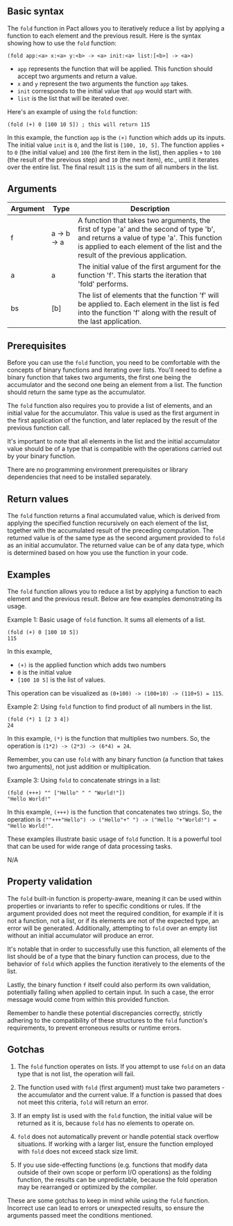## Basic syntax

The `fold` function in Pact allows you to iteratively reduce a list by applying a function to each element and the previous result. Here is the syntax showing how to use the `fold` function:

```pact
(fold app:<a> x:<a> y:<b> -> <a> init:<a> list:[<b>] -> <a>)
```
- `app` represents the function that will be applied. This function should accept two arguments and return a value.
- `x` and `y` represent the two arguments the function `app` takes.
- `init` corresponds to the initial value that `app` would start with.
-  `list` is the list that will be iterated over.

Here's an example of using the `fold` function:

```pact
(fold (+) 0 [100 10 5]) ; this will return 115
```

In this example, the function `app` is the `(+)` function which adds up its inputs. The initial value `init` is `0`, and the list is `[100, 10, 5]`. The function applies `+` to `0` (the initial value) and `100` (the first item in the list), then applies `+` to `100` (the result of the previous step) and `10` (the next item), etc., until it iterates over the entire list. The final result `115` is the sum of all numbers in the list.

## Arguments

| Argument | Type | Description |
| --- | --- | --- |
| f | a -> b -> a | A function that takes two arguments, the first of type 'a' and the second of type 'b', and returns a value of type 'a'. This function is applied to each element of the list and the result of the previous application. |
| a | a | The initial value of the first argument for the function 'f'. This starts the iteration that 'fold' performs. |
| bs | [b] | The list of elements that the function 'f' will be applied to. Each element in the list is fed into the function 'f' along with the result of the last application. |

## Prerequisites

Before you can use the `fold` function, you need to be comfortable with the concepts of binary functions and iterating over lists. You'll need to define a binary function that takes two arguments, the first one being the accumulator and the second one being an element from a list. The function should return the same type as the accumulator.

The `fold` function also requires you to provide a list of elements, and an initial value for the accumulator. This value is used as the first argument in the first application of the function, and later replaced by the result of the previous function call. 

It's important to note that all elements in the list and the initial accumulator value should be of a type that is compatible with the operations carried out by your binary function. 

There are no programming environment prerequisites or library dependencies that need to be installed separately.

## Return values

The `fold` function returns a final accumulated value, which is derived from applying the specified function recursively on each element of the list, together with the accumulated result of the preceding computation. The returned value is of the same type as the second argument provided to `fold` as an initial accumulator. The returned value can be of any data type, which is determined based on how you use the function in your code.

## Examples

The `fold` function allows you to reduce a list by applying a function to each element and the previous result. Below are few examples demonstrating its usage.

Example 1: Basic usage of `fold` function. It sums all elements of a list.

```pact
(fold (+) 0 [100 10 5])
115
```

In this example, 
- `(+)` is the applied function which adds two numbers
- `0` is the initial value
- `[100 10 5]` is the list of values. 

This operation can be visualized as `(0+100) -> (100+10) -> (110+5) = 115`.

Example 2: Using `fold` function to find product of all numbers in the list.

```pact
(fold (*) 1 [2 3 4])
24
```

In this example, `(*)` is the function that multiplies two numbers. So, the operation is `(1*2) -> (2*3) -> (6*4) = 24`.

Remember, you can use `fold` with any binary function (a function that takes two arguments), not just addition or multiplication.

Example 3: Using `fold` to concatenate strings in a list:

```pact
(fold (+++) "" ["Hello" " " "World!"])
"Hello World!"
```

In this example, `(+++)` is the function that concatenates two strings. So, the operation is `(""+++"Hello") -> ("Hello"+" ") -> ("Hello "+"World!") = "Hello World!".`

These examples illustrate basic usage of `fold` function. It is a powerful tool that can be used for wide range of data processing tasks.

N/A

## Property validation

The `fold` built-in function is property-aware, meaning it can be used within properties or invariants to refer to specific conditions or rules. If the argument provided does not meet the required condition, for example if it is not a function, not a list, or if its elements are not of the expected type, an error will be generated. Additionally, attempting to `fold` over an empty list without an initial accumulator will produce an error. 

It's notable that in order to successfully use this function, all elements of the list should be of a type that the binary function can process, due to the behavior of `fold` which applies the function iteratively to the elements of the list. 

Lastly, the binary function `f` itself could also perform its own validation, potentially failing when applied to certain input. In such a case, the error message would come from within this provided function. 

Remember to handle these potential discrepancies correctly, strictly adhering to the compatibility of these structures to the `fold` function's requirements, to prevent erroneous results or runtime errors.

## Gotchas

1. The `fold` function operates on lists. If you attempt to use `fold` on an data type that is not list, the operation will fail.

2. The function used with `fold` (first argument) must take two parameters - the accumulator and the current value. If a function is passed that does not meet this criteria, `fold` will return an error.

3. If an empty list is used with the `fold` function, the initial value will be returned as it is, because `fold` has no elements to operate on.

4. `fold` does not automatically prevent or handle potential stack overflow situations. If working with a larger list, ensure the function employed with `fold` does not exceed stack size limit.

5. If you use side-effecting functions (e.g. functions that modify data outside of their own scope or perform I/O operations) as the folding function, the results can be unpredictable, because the fold operation may be rearranged or optimized by the compiler.

These are some gotchas to keep in mind while using the `fold` function. Incorrect use can lead to errors or unexpected results, so ensure the arguments passed meet the conditions mentioned.


